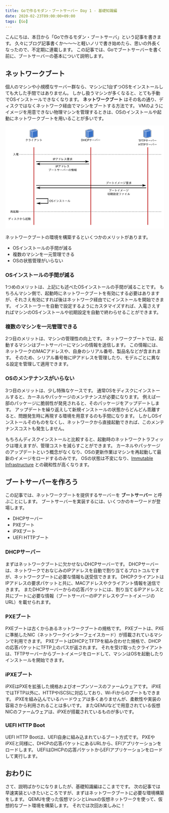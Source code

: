 ```yaml
---
title: Goで作るモダン・ブートサーバー Day 1 - 基礎知識編
date: 2020-02-23T09:00:00+09:00
tags: [Go]
---
```


こんにちは、本日から「Goで作るモダン・ブートサーバ」という記事を書きます。
久々にブログ記事書くか〜〜〜と軽いノリで書き始めたら、思いの外長くなったので、不定期に連載します。
この記事では、Goでブートサーバーを書く前に、ブートサーバーの基本について説明します。

## ネットワークブート

個人のマシンや小規模なサーバー群なら、マシンに1台ずつOSをインストールしても大した手間ではありません。
しかし扱うマシンが多くなると、とても手動でOSインストールできなくなります。
**ネットワークブート** はその名の通り、ディスクではなくネットワーク経由でマシンをブートする方法です。
VMのようにイメージを用意できない物理マシンを管理するときは、OSのインストールや起動にネットワークブートを用いることが多いです。

![ネットワークブートの図](./network-boot-diagram.png)

ネットワークブートの環境を構築するといくつかのメリットがあります。

- OSインストールの手間が減る
- 複数のマシンを一元管理できる
- OSの状態管理がいらない

### OSインストールの手間が減る

1つめのメリットは、上記にも述べたOSインストールの手間が減ることです。
もちろんマシン側で、起動時にネットワークブートを有効にする必要はありますが、それさえ有効にすれば後はネットワーク経由でにインストールを開始できます。
インストーラーを自動で設定するようにカスタマイズすれば、入電さえすればマシンのOSインストールや初期設定を自動で終わらせることができます。

### 複数のマシンを一元管理できる

2つ目のメリットは、マシンの管理性の向上です。
ネットワークブートでは、起動するマシンはブートサーバーにマシンの情報を送信します。
この情報には、ネットワークのMACアドレスや、自身のシリアル番号、製品名などが含まれます。
そのため、シリアル番号毎にIPアドレスを管理したり、モデルごとに異なる設定を管理して適用できます。

### OSのメンテナンスがいらない

3つ目のメリットは、少し特殊なケースです。
通常OSをディスクにインストールすると、カーネルやパッケージのメンテナンスが必要になります。
例えば一部のパッケージに脆弱性が発見されると、そのパッケージをアップデートします。
アップデートを繰り返えして新規インストールの状態からどんどん乖離すると、問題発生時に再現する環境を用意するのも手間になります。
しかしOSインストールそのものをなくし、ネットワークから直接起動できれば、このメンテナンスコストも発生しません。

もちろんディスクインストールと比較すると、起動時のネットワークトラフィックは増えますが、管理コストを減らすことができます。
カーネルやパッケージのアップデートという概念がなくなり、OSの更新作業はマシンを再起動して最新のイメージをロードするのみです。
OSの状態は不変になり、[Immutable Infrastructure][] との親和性が高くなります。

## ブートサーバーを作ろう

この記事では、ネットワークブートを提供するサーバーを **ブートサーバー** と呼ぶことにします。
ブートサーバーを実装するには、いくつかのキーワードが登場します。

- DHCPサーバー
- PXEブート
- iPXEブート
- UEFI HTTPブート

### DHCPサーバー

まずはネットワークブートに欠かせないDHCPサーバーです。
DHCPサーバーは、ネットワークでおなじみのIPアドレスを自動で割り当てるプロトコルですが、ネットワークブートに必要な情報も送受信できます。
DHCPクライアントはIPアドレスの要求パケットと共に、MACアドレスやクライアント情報を送信できます。
またDHCPサーバーからの応答パケットには、割り当てるIPアドレスと共にブートに必要な情報（ブートサーバーのIPアドレスやブートイメージのURL）を載せられます。

### PXEブート

PXEブートは古くからあるネットワークブートの規格です。
PXEブートは、PXEに準拠したNIC（ネットワークインターフェイスカード）が搭載されているマシンで利用できます。
PXEブートはDHCPとTFTPを組み合わせた規格で、DHCPの応答パケットにTFTP上のパスが返されます。
それを受け取ったクライアントは、TFTPサーバーからブートイメージをロードして、マシンはOSを起動したりインストールを開始できます。

### iPXEブート

iPXEはPXEを拡張した規格およびオープンソースのファームウェアです。
iPXEではTFTP以外に、HTTPやiSCSIに対応しており、Wi-Fiからのブートもできます。
iPXEを組み込んでいるハードウェアは多くありませんが、柔軟性や実装の容易さから利用されることは多いです。
またQEMUなどで用意されている仮想NICのファームウェアは、iPXEが搭載されているものが多いです。

### UEFI HTTP Boot

UEFI HTTP Bootは、UEFI自身に組み込まれているブート方式です。
PXEやiPXEと同様に、DHCPの応答パケットにあるURLから、EFIアプリケーションをロードします。
UEFIはDHCPの応答パケットからEFIアプリケーションをロードして実行します。

## おわりに

さて、説明ばかりになりましたが、基礎知識編はここまでです。
次の記事では早速実装といきたいところですが、まずはネットワークブートに必要な環境構築をします。
QEMUを使った仮想マシンとLinuxの仮想ネットワークを使って、仮想的なブート環境を構築します。
それでは次回お楽しみに！

[Immutable Infrastructure]: http://chadfowler.com/2013/06/23/immutable-deployments.html
[PXE]: http://www.pix.net/software/pxeboot/
[iPXE]: https://ipxe.org/

